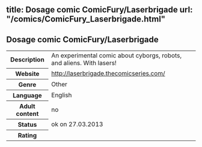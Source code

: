 title: Dosage comic ComicFury/Laserbrigade
url: "/comics/ComicFury_Laserbrigade.html"
---
Dosage comic ComicFury/Laserbrigade
-----------------------------------------

<table class="comicinfo">
<tr>
<th>Description</th><td>An experimental comic about cyborgs, robots, and aliens. With lasers!</td>
</tr>
<tr>
<th>Website</th><td><a href="http://laserbrigade.thecomicseries.com/">http://laserbrigade.thecomicseries.com/</a></td>
</tr>
<tr>
<th>Genre</th><td>Other</td>
</tr>
<tr>
<th>Language</th><td>English</td>
</tr>
<tr>
<th>Adult content</th><td>no</td>
</tr>
<tr>
<th>Status</th><td>ok on 27.03.2013</td>
</tr>
<tr>
<th>Rating</th><td><div class="g-plusone" data-size="standard" data-annotation="bubble"
 data-href="http://laserbrigade.thecomicseries.com/"></div></td>
</tr>
</table>
<script type="text/javascript">
  (function() {
    var po = document.createElement('script'); po.type = 'text/javascript'; po.async = true;
    po.src = 'https://apis.google.com/js/plusone.js';
    var s = document.getElementsByTagName('script')[0]; s.parentNode.insertBefore(po, s);
  })();
</script>
